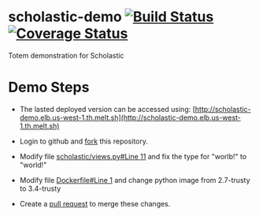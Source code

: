 # scholastic-demo [![Build Status](https://travis-ci.org/totem/scholastic-demo.svg)](https://travis-ci.org/totem/scholastic-demo) [![Coverage Status](https://coveralls.io/repos/totem/scholastic-demo/badge.svg)](https://coveralls.io/r/totem/scholastic-demo)
Totem demonstration for Scholastic

# Demo Steps

* The lasted deployed version can be accessed using:
[http://scholastic-demo.elb.us-west-1.th.melt.sh](http://scholastic-demo.elb.us-west-1.th.melt.sh)

* Login to github and [fork](https://github.com/totem/scholastic-demo/fork) this repository.
* Modify file [scholastic/views.py#Line 11](scholastic/views.py#L11) and fix the type for "worlb!" to "world!"
* Modify file [Dockerfile#Line 1](Dockerfile#L1) and change python image from 2.7-trusty to 3.4-trusty
* Create a [pull request](https://github.com/totem/scholastic-demo/compare) to merge these changes.